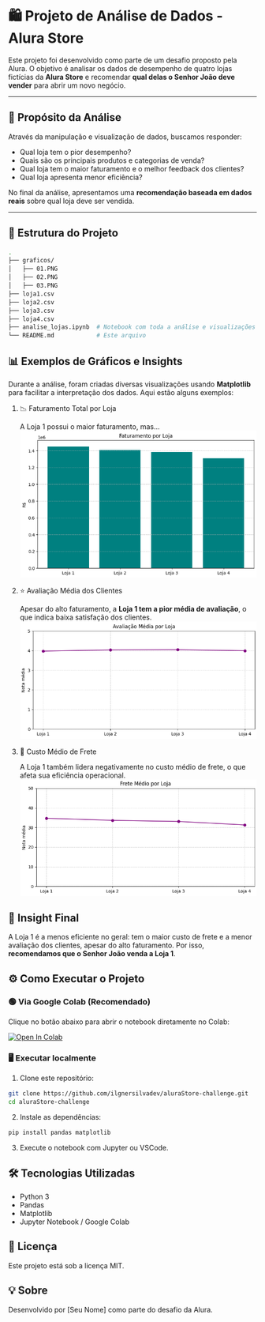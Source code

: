# 🛍️ Projeto de Análise de Dados - Alura Store

Este projeto foi desenvolvido como parte de um desafio proposto pela Alura. O objetivo é analisar os dados de desempenho de quatro lojas fictícias da **Alura Store** e recomendar **qual delas o Senhor João deve vender** para abrir um novo negócio.

---

## 🎯 Propósito da Análise

Através da manipulação e visualização de dados, buscamos responder:
- Qual loja tem o pior desempenho?
- Quais são os principais produtos e categorias de venda?
- Qual loja tem o maior faturamento e o melhor feedback dos clientes?
- Qual loja apresenta menor eficiência?

No final da análise, apresentamos uma **recomendação baseada em dados reais** sobre qual loja deve ser vendida.

---

## 📁 Estrutura do Projeto

```bash
.
├── graficos/
│   ├── 01.PNG
│   ├── 02.PNG
│   ├── 03.PNG
├── loja1.csv
├── loja2.csv
├── loja3.csv
├── loja4.csv
├── analise_lojas.ipynb  # Notebook com toda a análise e visualizações
└── README.md            # Este arquivo
```

## 📊 Exemplos de Gráficos e Insights

Durante a análise, foram criadas diversas visualizações usando **Matplotlib** para facilitar a interpretação dos dados. Aqui estão alguns exemplos:

1. 📉 Faturamento Total por Loja
   
   A Loja 1 possui o maior faturamento, mas...
   ![Gráfico de Faturamento](graficos/01.png)

   
2. ⭐ Avaliação Média dos Clientes
   
   Apesar do alto faturamento, a **Loja 1 tem a pior média de avaliação**, o que indica baixa satisfação dos clientes.
   ![Gráfico de Avaliação Média dos Clientes](graficos/04.png)


3. 🚚 Custo Médio de Frete
   
   A Loja 1 também lidera negativamente no custo médio de frete, o que afeta sua eficiência operacional.
   ![Gráfico de Custo Médio de Frete](graficos/03.png)

## 🧠 Insight Final

A Loja 1 é a menos eficiente no geral: tem o maior custo de frete e a menor avaliação dos clientes, apesar do alto faturamento. Por isso, **recomendamos que o Senhor João venda a Loja 1**.

## ⚙️ Como Executar o Projeto

### 🟢 Via Google Colab (Recomendado)

Clique no botão abaixo para abrir o notebook diretamente no Colab:

[![Open In Colab](https://colab.research.google.com/assets/colab-badge.svg)](https://colab.research.google.com/github/ilgnersilvadev/aluraStore-challenge/blob/main/AluraStoreBr.ipynb)


### 🖥️ Executar localmente

1. Clone este repositório:
```bash
git clone https://github.com/ilgnersilvadev/aluraStore-challenge.git
cd aluraStore-challenge
```

2. Instale as dependências:
```bash
pip install pandas matplotlib
```

3. Execute o notebook com Jupyter ou VSCode.

## 🛠️ Tecnologias Utilizadas

* Python 3
* Pandas
* Matplotlib
* Jupyter Notebook / Google Colab

## 📄 Licença

Este projeto está sob a licença MIT.

## 💡 Sobre

Desenvolvido por [Seu Nome] como parte do desafio da Alura.
